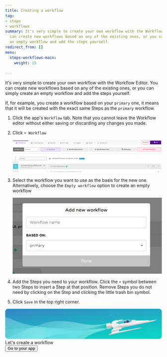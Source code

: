 ```yaml
---
title: Creating a workflow
tag:
- steps
- workflows
summary: It's very simple to create your own workflow with the Workflow Editor. You
  can create new workflows based on any of the existing ones, or you can simply create
  an empty workflow and add the steps yourself.
redirect_from: []
menu:
  steps-workflows-main:
    weight: 15

---
```

It's very simple to create your own workflow with the Workflow Editor. You can create new workflows based on any of the existing ones, or you can simply create an empty workflow and add the steps yourself.

If, for example, you create a workflow based on your `primary` one, it means that it will be created with the exact same Steps as the `primary` workflow.

1. Click the app's `Workflow` tab. Note that you cannot leave the Workflow editor without either saving or discarding any changes you made.
2. Click `+ Workflow`

   ![](/img/addworkflow.png)
3. Select the workflow you want to use as the basis for the new one. Alternatively, choose the `Empty workflow` option to create an empty workflow

   ![Add new workflow](/img/getting-started/add-new-workflow.png)
4. Add the Steps you need to your workflow. Click the `+` symbol between two Steps to insert a Step at that position. Remove Steps you do not need by clicking on the Step and clicking the little trash bin symbol.
5. Click `Save` in the top right corner.

<div class="banner">
	<img src="/assets/images/banner-bg-888x170.png" style="border: none;">
	<div class="deploy-text">Let's create a workflow</div>
	<a target="_blank" href="https://app.bitrise.io/users/sign_up?utm_source=devcenter&utm_medium=bottom_cta"><button class="button">Go to your app</button></a>
</div>
